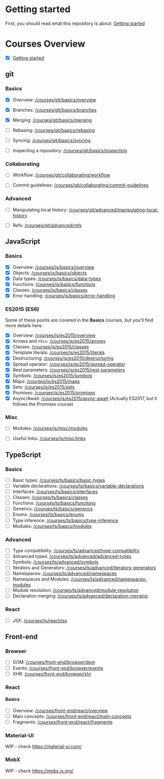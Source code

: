 # Getting started

First, you should read what this repository is about: [Getting started](/GETTINGSTARTED.md)

# Courses Overview

- [x] [Getting started](/GETTINGSTARTED.md)


## git

### Basics

- [x] Overview: [/courses/git/basics/overview](/courses/git/basics/overview)
- [x] Branches: [/courses/git/basics/branches](courses/git/basics/branches)
- [x] Merging: [/courses/git/basics/merging](courses/git/basics/merging)
- [ ] Rebasing: [/courses/git/basics/rebasing](courses/git/basics/rebasing)
- [ ] Syncing: [/courses/git/basics/syncing](courses/git/basics/syncing)
- [ ] Inspecting a repository: [/courses/git/basics/inspecting](/courses/git/basics/inspecting)


### Collaborating

- [ ] Workflow: [/courses/git/collaborating/workflow](/courses/git/collaborating/workflow)
- [ ] Commit guidelines: [/courses/git/collaborating/commit-guidelines](/courses/git/collaborating/commit-guidelines)


### Advanced

- [ ] Manipulating local history: [/courses/git/advanced/manipulating-local-history](/courses/git/advanced/manipulating-local-history)
- [ ] Refs: [/courses/git/advanced/refs](/courses/git/advanced/refs)


## JavaScript

### Basics

- [x] Overview: [/courses/js/basics/overview](/courses/js/basics/overview)
- [x] Objects: [/courses/js/basics/objects](/courses/js/basics/objects)
- [x] Data types: [/courses/js/basics/data-types](/courses/js/basics/data-types)
- [x] Functions: [/courses/js/basics/functions](/courses/js/basics/functions)
- [x] Classes: [/courses/js/basics/classes](/courses/js/basics/classes)
- [x] Error handling: [/courses/js/basics/error-handling](/courses/js/basics/error-handling)

### ES2015 (ES6)

Some of these points are covered in the **Basics** courses, but you'll find more details here.

- [x] Overview: [/courses/js/es2015/overview](/courses/js/es2015/overview)
- [x] Arrows and `this`: [/courses/js/es2015/arrows](/courses/js/es2015/arrows)
- [x] Classes: [/courses/js/es2015/classes](/courses/js/es2015/classes)
- [x] Template literals: [/courses/js/es2015/literals](/courses/js/es2015/literals)
- [x] Destructuring: [/courses/js/es2015/destructuring](/courses/js/es2015/destructuring)
- [x] Spread operator: [/courses/js/es2015/spread-operator](/courses/js/es2015/spread-operator)
- [x] Rest parameters: [/courses/js/es2015/rest-parameters](/courses/js/es2015/rest-parameters)
- [x] Symbols: [/courses/js/es2015/symbols](/courses/js/es2015/symbols)
- [x] Maps: [/courses/js/es2015/maps](/courses/js/es2015/maps)
- [x] Sets: [/courses/js/es2015/sets](/courses/js/es2015/sets)
- [x] Promises: [/courses/js/es2015/promises](/courses/js/es2015/promises)
- [x] Async/Await: [/courses/js/es2015/async-await](/courses/js/es2015/async-await) (Actually ES2017, but it follows the Promises course)

### Misc

- [ ] Modules: [/courses/js/misc/modules](/courses/js/misc/modules)
- [ ] Useful links: [/courses/js/misc/links](/courses/js/misc/links)


## TypeScript

### Basics

- [ ] Basic types: [/courses/ts/basics/basic-types](/courses/ts/basics/basic-types)
- [ ] Variable declarations: [/courses/ts/basics/variable-declarations](/courses/ts/basics/variable-declarations)
- [ ] Interfaces: [/courses/ts/basics/interfaces](/courses/ts/basics/interfaces)
- [ ] Classes: [/courses/ts/basics/classes](/courses/ts/basics/classes)
- [ ] Functions: [/courses/ts/basics/functions](/courses/ts/basics/functions)
- [ ] Generics: [/courses/ts/basics/generics](/courses/ts/basics/generics)
- [ ] Enums: [/courses/ts/basics/enums](/courses/ts/basics/enums)
- [ ] Type inference: [/courses/ts/basics/type-inference](/courses/ts/basics/type-inference)
- [ ] Modules: [/courses/ts/basics/modules](/courses/ts/basics/modules)

### Advanced

- [ ] Type compatibility: [/courses/ts/advanced/type-compatibility](/courses/ts/advanced/type-compatibility)
- [ ] Advanced types: [/courses/ts/advanced/advanced-types](/courses/ts/advanced/advanced-types)
- [ ] Symbols: [/courses/ts/advanced/symbols](/courses/ts/advanced/symbols)
- [ ] Iterators and Generators: [/courses/ts/advanced/iterators-generators](/courses/ts/advanced/iterators-generators)
- [ ] Namespaces: [/courses/ts/advanced/namespaces](/courses/ts/advanced/namespaces)
- [ ] Namespaces and Modules: [/courses/ts/advanced/namespaces-modules](/courses/ts/advanced/namespaces-modules)
- [ ] Module resolution: [/courses/ts/advanced/module-resolution](/courses/ts/advanced/module-resolution)
- [ ] Declaration merging: [/courses/ts/advanced/declaration-merging](/courses/ts/advanced/declaration-merging)

### React

- [ ] JSX: [/courses/ts/react/jsx](/courses/ts/react/jsx)


## Front-end

### Browser

- [ ] DOM: [/courses/front-end/browser/dom](/courses/front-end/browser/dom)
- [ ] Events: [/courses/front-end/browser/events](/courses/front-end/browser/events)
- [ ] XHR: [/courses/front-end/browser/xhr](/courses/front-end/browser/xhr)

### React

#### Basics

- [ ] Overview: [/courses/front-end/react/overview](/courses/front-end/react/overview)
- [ ] Main concepts: [/courses/front-end/react/main-concepts](/courses/front-end/react/main-concepts)
- [ ] Fragments: [/courses/front-end/react/fragments](/courses/front-end/react/fragments)

### Material-UI

WIP - check https://material-ui.com/

### MobX

WIP - check https://mobx.js.org/
